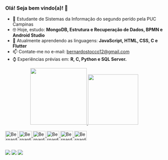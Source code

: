 ### Olá! Seja bem vindo(a)! 👋

- 🌱 Estudante de Sistemas da Informação do segundo perído pela PUC Campinas
- 🤓 Hoje, estudo: **MongoDB, Estrutura e Recuperação de Dados, BPMN e Android Studio** 
- 🤔 Atualmente aprendendo as linguagens: **JavaScript, HTML, CSS, C e Flutter**
- 📫 Contate-me no e-mail: bernardostocco12@gmail.com
- ⌚ Experiências prévias em: **R, C, Python e SQL Server.**

<div align="center">
  <a href="https://github.com/bernardostocco">
  <img height="180em" src="https://github-readme-stats.vercel.app/api?username=bernardostocco&show_icons=false&theme=gotham&include_all_commits=true&count_private=true"/>
  <img height="160em" src="https://github-readme-stats.vercel.app/api/top-langs/?username=bernardostocco&layout=compact&langs_count=7&theme=gotham"/>
</div>
<div style="display: inline_block"><br>
  <img align="center" alt="Bernardo-Js" height="30" width="40" src="https://cdn.jsdelivr.net/gh/devicons/devicon/icons/javascript/javascript-original.svg">
  <img align="center" alt="Bernardo-Python" height="30" width="40" src="https://cdn.jsdelivr.net/gh/devicons/devicon/icons/python/python-original.svg">
  <img align="center" alt="Bernardo-C" height="30" width="40" src="https://cdn.jsdelivr.net/gh/devicons/devicon/icons/c/c-original.svg">
  <img align="center" alt="Bernardo-R" height="30" width="40" src="https://cdn.jsdelivr.net/gh/devicons/devicon/icons/r/r-original.svg">
  <img align="center" alt="Bernardo-C" height="30" width="40" src="https://cdn.jsdelivr.net/gh/devicons/devicon/icons/html5/html5-original.svg">
  <img align="center" alt="Bernardo-C" height="30" width="40" src="https://cdn.jsdelivr.net/gh/devicons/devicon/icons/css3/css3-original.svg">      
</div>
  
   ##
 
<div> 
  <a href="https://instagram.com/bernardostocco" target="_blank"><img src="https://img.shields.io/badge/-Instagram-%23E4405F?style=for-the-badge&logo=instagram&logoColor=white" target="_blank"></a>
  <a href = "mailto:contatobernardostocco@gmail.com"><img src="https://img.shields.io/badge/-Gmail-%23333?style=for-the-badge&logo=gmail&logoColor=white" target="_blank"></a>
  <a href = "https://www.linkedin.com/in/bernardostocco/"><img src="https://img.shields.io/badge/LinkedIn-0077B5?style=for-the-badge&logo=linkedin&logoColor=white" target="_blank"></a>
  
 
</div>
